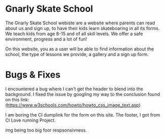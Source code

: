 # Gnarly Skate School

The Gnarly Skate School webiste are a website where parents can read about us and sign up, to have their kids learn skateboaring in all its forms. We teach kids from age 8-15 and of all skill levels. We offer a safe environment, progress and a lot of fun!

On this website, you as a user will be able to find information about the school, the type of lessons we provide, a gallery and a sign up form. 


# Bugs & Fixes

I encountered a bug where I can't get the header to blend into the background. I fixed the issue by googling my way to the conclusion found on this link: (https://www.w3schools.com/howto/howto_css_image_text.asp)

I am boring the CI dumplink for the form on this site.
The footer, I got from CI Love running Project.

img being too big foor respsonsivness.
